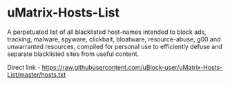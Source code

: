 # uMatrix-Hosts-List

A perpetuated list of all blacklisted host-names intended to block ads, tracking, malware, spyware, clickbait, bloatware, resource-abuse, g00 and unwarranted resources, compiled for personal use to efficiently defuse and separate blacklisted sites from useful content.

Direct link - https://raw.githubusercontent.com/uBlock-user/uMatrix-Hosts-List/master/hosts.txt




